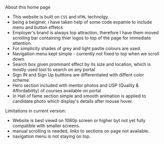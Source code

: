 About this home page
- This website is built on `CSS` and `HTML` technolgy.
- being a beiginer, i have taken help of some code expamle to include menu and button effetcs
- Employer's brand is always top attraction, therefore I have them moved scrolling bar containing thier logos to top of the page for immediate attention.
- For simplicity shades of grey and light pastle colours are used.
- Navigation menu kept simple - currently not fixed to top when we scroll down.
- Search box given prominant effect by its size and location, which is mostly used tool to search on any portal
- Sign IN and Sign Up butttons are differentiated with diffent color scheme.
- Hero section included with mentor photos and USP (Quality & Affordability) of courses available on portal 
- In Hall of fame section simple and smooth animation is applied to candidate photo which display's details after mouse hover.

Limitations in current version:
- Website is best viewd on 1080p screen or higher byt not yet fully compatible with smaller screens.
- manual scrolling is needed, links to sections on page not available.
- navigation menu is not staying on top.

